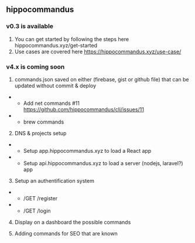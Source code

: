 ## hippocommandus

### v0.3 is available

1. You can get started by following the steps here hippocommandus.xyz/get-started
2. Use cases are covered here https://hippocommandus.xyz/use-case/

### v4.x is coming soon

1. commands.json saved on either (firebase, gist or github file) that can be updated without commit & deploy
- - Add net commands #11 https://github.com/hippocommandus/cli/issues/11
- - brew commands

2. DNS & projects setup
- - Setup app.hippocommandus.xyz to load a React app
- - Setup api.hippocommandus.xyz to load a server (nodejs, laravel?) app

3. Setup an authentification system 
- - /GET /register
- - /GET /login

4. Display on a dashboard the possible commands

5. Adding commands for SEO that are known 
